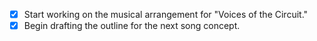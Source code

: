 - [x] Start working on the musical arrangement for "Voices of the Circuit."
- [x] Begin drafting the outline for the next song concept.